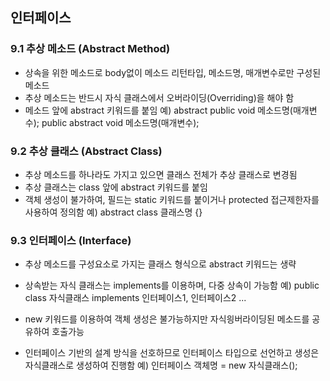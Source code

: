 ## 인터페이스

### 9.1 추상 메소드 (Abstract Method)
- 상속을 위한 메소드로 body없이 메소드 리턴타입, 메소드명, 매개변수로만 구성된 메소드
- 추상 메소드는 반드시 자식 클래스에서 오버라이딩(Overriding)을 해야 함
- 메소드 앞에 abstract 키워드를 붙임
  예) abstract public void 메소드명(매개변수);
      public abstract void 메소드명(매개변수);

### 9.2 추상 클래스 (Abstract Class)
- 추상 메소드를 하나라도 가지고 있으면 클래스 전체가 추상 클래스로 변경됨
- 추상 클래스는 class 앞에 abstract 키워드를 붙임
- 객체 생성이 불가하여, 필드는 static 키워드를 붙이거나 protected 접근제한자를 사용하여 정의함
  예) abstract class 클래스명 {}

### 9.3 인터페이스 (Interface)
- 추상 메소드를 구성요소로 가지는 클래스 형식으로 abstract 키워드는 생략
- 상속받는 자식 클래스는 implements를 이용하며, 다중 상속이 가능함
  예) public class 자식클래스 implements 인터페이스1, 인터페이스2 ...

- new 키워드를 이용하여 객체 생성은 불가능하지만 자식읭버라이딩된 메소드를 공유하여 호출가능
- 인터페이스 기반의 설계 방식을 선호하므로 인터페이스 타입으로 선언하고 생성은 자식클래스로 생성하여 진행함
  예) 인터페이스 객체명 = new 자식클래스();